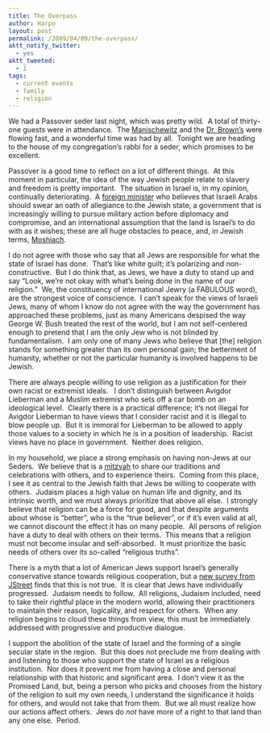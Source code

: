 ```yaml
---
title: The Overpass
author: Harpo
layout: post
permalink: /2009/04/09/the-overpass/
aktt_notify_twitter:
  - yes
aktt_tweeted:
  - 1
tags:
  - current events
  - family
  - religion
---
```

We had a Passover seder last night, which was pretty wild.  A total of thirty-one guests were in attendance.  The <a href="http://en.wikipedia.org/wiki/Manischewitz#Wine" target="_blank">Manischewitz</a> and the <a href="http://en.wikipedia.org/wiki/Dr._Brown%27s" target="_blank">Dr. Brown&#8217;s</a> were flowing fast, and a wonderful time was had by all.  Tonight we are heading to the house of my congregation&#8217;s rabbi for a seder, which promises to be excellent.

Passover is a good time to reflect on a lot of different things.  At this moment in particular, the idea of the way Jewish people relate to slavery and freedom is pretty important.  The situation in Israel is, in my opinion, continually deteriorating.  A <a href="http://en.wikipedia.org/wiki/Avigdor_Lieberman" target="_blank">foreign minister</a> who believes that Israeli Arabs should swear an oath of allegiance to the Jewish state, a government that is increasingly willing to pursue military action before diplomacy and compromise, and an international assumption that the land is Israel&#8217;s to do with as it wishes; these are all huge obstacles to peace, and, in Jewish terms, <a href="http://en.wikipedia.org/wiki/Moshiach" target="_blank">Moshiach</a>.

I do not agree with those who say that all Jews are responsible for what the state of Israel has done.  That&#8217;s like white guilt; it&#8217;s polarizing and non-constructive.  But I do think that, as Jews, we have a duty to stand up and say &#8220;Look, we&#8217;re not okay with what&#8217;s being done in the name of our religion.&#8221;  We, the constituency of international Jewry (a FABULOUS word), are the strongest voice of conscience.  I can&#8217;t speak for the views of Israeli Jews, many of whom I know do not agree with the way the government has approached these problems, just as many Americans despised the way George W. Bush treated the rest of the world, but I am not self-centered enough to pretend that I am the only Jew who is not blinded by fundamentalism.  I am only one of many Jews who believe that [the] religion stands for something greater than its own personal gain; the betterment of humanity, whether or not the particular humanity is involved happens to be Jewish.

There are always people willing to use religion as a justification for their own racist or extremist ideals.   I don&#8217;t distinguish between Avigdor Lieberman and a Muslim extremist who sets off a car bomb on an ideological level.  Clearly there is a practical difference; it&#8217;s not illegal for Avigdor Lieberman to have views that I consider racist and it is illegal to blow people up.  But it is immoral for Lieberman to be allowed to apply those values to a society in which he is in a position of leadership.  Racist views have no place in government.  Neither does religion.

In my household, we place a strong emphasis on having non-Jews at our Seders.  We believe that is a <a href="http://en.wikipedia.org/wiki/Mitzvah" target="_blank">mitzvah</a> to share our traditions and celebrations with others, and to experience theirs.  Coming from this place, I see it as central to the Jewish faith that Jews be willing to cooperate with others.  Judaism places a high value on human life and dignity, and its intrinsic worth, and we must always prioritize that above all else.  I strongly believe that religion can be a force for good, and that despite arguments about whose is &#8220;better&#8221;, who is the &#8220;true believer&#8221;, or if it&#8217;s even valid at all, we cannot discount the effect it has on many people.  All persons of religion have a duty to deal with others on their terms.  This means that a religion must not become insular and self-absorbed.  It must prioritize the basic needs of others over its so-called &#8220;religious truths&#8221;.

There is a myth that a lot of American Jews support Israel&#8217;s generally conservative stance towards religious cooperation, but a <a href="http://jstreet.org/campaigns/j-street-releases-new-poll-american-jewish-community" target="_blank">new survey from JStreet</a> finds that this is not true.  It is clear that Jews have individually progressed.  Judaism needs to follow.  All religions, Judaism included, need to take their rightful place in the modern world, allowing their practitioners to maintain their reason, logicality, and respect for others.  When any religion begins to cloud these things from view, this must be immediately addressed with progressive and productive dialogue.

I support the abolition of the state of Israel and the forming of a single secular state in the region.  But this does not preclude me from dealing with and listening to those who support the state of Israel as a religious institution.  Nor does it prevent me from having a close and personal relationship with that historic and significant area.  I don&#8217;t view it as the Promised Land, but, being a person who picks and chooses from the history of the religion to suit my own needs, I understand the significance it holds for others, and would not take that from them.  But we all must realize how our actions affect others.  Jews do *not* have more of a right to that land than any one else.  Period.